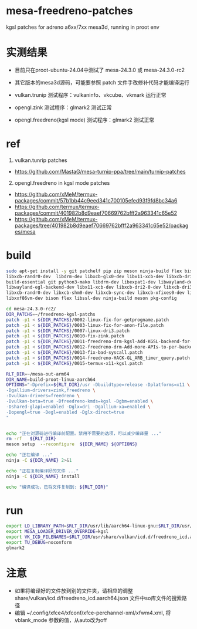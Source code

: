 # mesa-freedreno-patches
kgsl patches for adreno a6xx/7xx mesa3d, running in proot env

# 实测结果
- 目前只在proot-ubuntu-24.04中测试了 mesa-24.3.0 或 mesa-24.3.0-rc2
- 其它版本的mesa3d源码，可能要参照 patch 文件手改修补代码才能编译运行

- vulkan.trunip 测试程序：vulkaninfo、vkcube、vkmark 运行正常

- opengl.zink 测试程序：glmark2 测试正常

- opengl.freedreno(kgsl mode) 测试程序：glmark2 测试正常

# ref
1. vulkan.tunrip patches
- https://github.com/MastaG/mesa-turnip-ppa/tree/main/turnip-patches

2. opengl.freedreno in kgsl mode patches
- https://github.com/xMeM/termux-packages/commit/57b1bb44c9eed341c700105efed93f9fd8bc34a6
- https://github.com/termux/termux-packages/commit/401982b8d9eaef70669762bfff2a963341c65e52
- https://github.com/xMeM/termux-packages/tree/401982b8d9eaef70669762bfff2a963341c65e52/packages/mesa

# build
```bash
sudo apt-get install -y git patchelf pip zip meson ninja-build flex bison libarchive-dev glslang-tools python3-mako \
libxcb-randr0-dev  libdrm-dev libxcb-glx0-dev libx11-xcb-dev libxcb-dri3-dev libxcb-present-dev \
build-essential git python3-mako libdrm-dev libexpat1-dev libwayland-dev \
libwayland-egl-backend-dev libx11-xcb-dev libxcb-dri2-0-dev libxcb-dri3-dev libxcb-present-dev \
libxcb-randr0-dev libxcb-shm0-dev libxcb-sync-dev libxcb-xfixes0-dev libxrandr-dev libxshmfence-dev \
libxxf86vm-dev bison flex libssl-dev ninja-build meson pkg-config

cd mesa-24.3.0-rc2/
DIR_PATCHS=~/freedreno-kgsl-patchs
patch -p1 < ${DIR_PATCHS}/0002-linux-fix-for-getprogname.patch
patch -p1 < ${DIR_PATCHS}/0003-linux-fix-for-anon-file.patch
patch -p1 < ${DIR_PATCHS}/0007-linux-dri3.patch
patch -p1 < ${DIR_PATCHS}/0010-fix-zink.patch
patch -p1 < ${DIR_PATCHS}/0011-freedreno-drm-kgsl-Add-KGSL-backend-for-freedreno.patch
patch -p1 < ${DIR_PATCHS}/0012-freedreno-drm-Add-more-APIs-to-per-backend-API.patch
patch -p1 < ${DIR_PATCHS}/0013-fix-bad-syscall.patch
patch -p1 < ${DIR_PATCHS}/0014-freedreno-HACK-GL_ARB_timer_query.patch
patch -p1 < ${DIR_PATCHS}/0015-termux-x11-kgsl.patch

RLT_DIR=~/mesa-out-arm64
DIR_NAME=build-proot-linux-aarch64
OPTIONS="-Dprefix=${RLT_DIR}/usr -Dbuildtype=release -Dplatforms=x11 \
-Dgallium-drivers=zink,freedreno \
-Dvulkan-drivers=freedreno \
-Dvulkan-beta=true -Dfreedreno-kmds=kgsl -Dgbm=enabled \
-Dshared-glapi=enabled -Dglx=dri -Dgallium-xa=enabled \
-Dopengl=true -Degl=enabled -Dglx-direct=true
"


echo "正在对源码进行编译前配置。禁用不需要的选项，可以减少编译量 ..."
rm -rf   ${RLT_DIR}
meson setup  --reconfigure  ${DIR_NAME} ${OPTIONS}

echo "正在编译 ..."
ninja -C ${DIR_NAME} 2>&1

echo "正在复制编译好的文件 ..."
ninja -C ${DIR_NAME} install

echo "编译成功，已将文件复制到: ${RLT_DIR}"
```

# run
```bash
export LD_LIBRARY_PATH=$RLT_DIR/usr/lib/aarch64-linux-gnu:$RLT_DIR/usr/lib/aarch64-linux-gnu/dri
export MESA_LOADER_DRIVER_OVERRIDE=kgsl
export VK_ICD_FILENAMES=$RLT_DIR/usr/share/vulkan/icd.d/freedreno_icd.aarch64.json
export TU_DEBUG=noconform
glmark2

```

# 注意
- 如果将编译好的文件放到别的文件夹，请相应的调整 share/vulkan/icd.d/freedreno_icd.aarch64.json 文件中so库文件的搜索路径
- 编辑 ~/.config/xfce4/xfconf/xfce-perchannel-xml/xfwm4.xml, 将 vblank_mode 参数的值，从auto改为off




